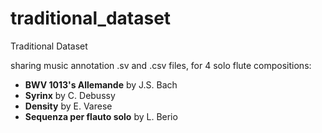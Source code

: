 # traditional_dataset
Traditional Dataset

sharing music annotation .sv and .csv files, for 4 solo flute compositions:
- __BWV 1013's Allemande__ by J.S. Bach 
- __Syrinx__ by C. Debussy
- __Density__ by E. Varese
- __Sequenza per flauto solo__ by L. Berio

